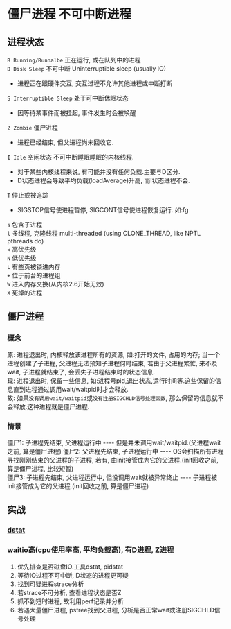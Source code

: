 # 僵尸进程 不可中断进程

## 进程状态

`R Running/Runnalbe` 正在运行, 或在队列中的进程  
`D Disk Sleep` 不可中断 Uninterruptible sleep (usually IO)  

- 进程正在跟硬件交互, 交互过程不允许其他进程或中断打断

`S Interruptible Sleep` 处于可中断休眠状态  

- 因等待某事件而被挂起, 事件发生时会被唤醒

`Z Zombie` 僵尸进程  

- 进程已经结束, 但父进程尚未回收它.

`I Idle` 空闲状态 不可中断睡眠睡眠的内核线程.  

- 对于某些内核线程来说, 有可能并没有任何负载.主要与D区分.
- D状态进程会导致平均负载(loadAverage)升高, 而I状态进程不会.

`T` 停止或被追踪  

- SIGSTOP信号使进程暂停, SIGCONT信号使进程恢复运行. 如:fg

`s` 包含子进程  
`l` 多线程, 克隆线程 multi-threaded (using CLONE_THREAD, like NPTL pthreads do)  
`<` 高优先级  
`N` 低优先级  
`L` 有些页被锁进内存  
`+` 位于前台的进程组  
`W` 进入内存交换(从内核2.6开始无效)  
`X` 死掉的进程  

## 僵尸进程

### 概念

原: 进程退出时, 内核释放该进程所有的资源, 如:打开的文件, 占用的内存; 当一个进程创建了子进程, 父进程无法预知子进程何时结束, 若由于父进程繁忙, 来不及wait, 子进程就结束了, 会丢失子进程结束时的状态信息.  
现: 进程退出时, 保留一些信息, 如:进程号pid,退出状态,运行时间等.这些保留的信息直到进程通过调用wait/waitpid时才会释放.  
故: 如果`没有调用wait/waitpid`或`没有注册SIGCHLD信号处理函数`, 那么保留的信息就不会释放.这种进程就是僵尸进程.  

### 情景

僵尸1: 子进程先结束, 父进程运行中 ---- 但是并未调用wait/waitpid.(父进程wait之前, 算是僵尸进程)
僵尸2: 父进程先结束, 子进程运行中 ---- OS会扫描所有进程寻找刚刚结束的父进程的子进程, 若有, 由init接管成为它的父进程.(init回收之前, 算是僵尸进程, 比较短暂)  
僵尸3: 子进程先结束, 父进程运行中, 但没调用wait就被异常终止 ---- 子进程被init接管成为它的父进程.(init回收之前, 算是僵尸进程)  

## 实战

### [dstat](src/cmd/dstat.md)

### waitio高(cpu使用率高, 平均负载高), 有D进程, Z进程

1. 优先排查是否磁盘IO.工具dstat, pidstat
2. 等待IO过程不可中断, D状态的进程更可疑
3. 找到可疑进程strace分析
4. 若strace不可分析, 查看进程状态是否Z
5. 抓不到短时进程, 故利用perf记录并分析
6. 若遇大量僵尸进程, pstree找到父进程, 分析是否正常wait或注册SIGCHLD信号处理
